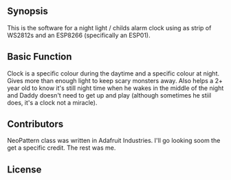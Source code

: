 ## Synopsis

This is the software for a night light / childs alarm clock using as strip of WS2812s and an ESP8266 (specifically an ESP01). 

## Basic Function

Clock is a specific colour during the daytime and a specific colour at night. Gives more than enough light to keep scary monsters away. Also helps a 2+ year old to know it's still night time when he wakes in the middle of the night and Daddy doesn't need to get up and play (although sometimes he stiil does, it's a clock not a miracle).   


## Contributors

NeoPattern class was written in Adafruit Industries. I'll go looking soom the get a specific credit. The rest was me.  

## License
